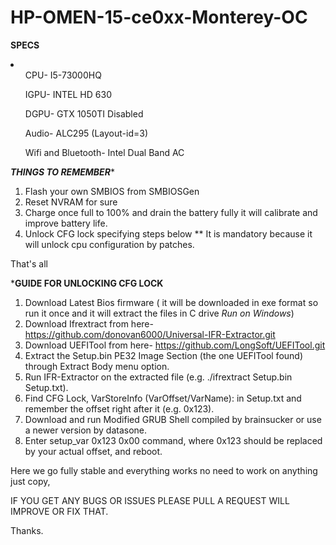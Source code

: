 # HP-OMEN-15-ce0xx-Monterey-OC
****SPECS****
<li>
  <ul>CPU- I5-73000HQ</ul>
  <ul>IGPU- INTEL HD 630</ul>
  <ul>DGPU- GTX 1050TI Disabled</ul>
  <ul>Audio- ALC295 (Layout-id=3)</ul>
  <ul>Wifi and Bluetooth- Intel Dual Band AC</ul>
</li>

***THINGS TO REMEMBER****
1. Flash your own SMBIOS from SMBIOSGen
2. Reset NVRAM for sure
3. Charge once full to 100% and drain the battery fully it will calibrate and improve battery life.
4.  Unlock CFG lock specifying steps below ** It is mandatory because it will unlock cpu configuration by patches.

That's all

*****GUIDE FOR UNLOCKING CFG LOCK****
1. Download Latest Bios firmware ( it will be downloaded in exe format so run it once and it will extract the files in C drive *Run on Windows*)
2. Download Ifrextract from here- https://github.com/donovan6000/Universal-IFR-Extractor.git
3. Download UEFITool from here- https://github.com/LongSoft/UEFITool.git
4. Extract the Setup.bin PE32 Image Section (the one UEFITool found) through Extract Body menu option.
5. Run IFR-Extractor on the extracted file (e.g. ./ifrextract Setup.bin Setup.txt).
6. Find CFG Lock, VarStoreInfo (VarOffset/VarName): in Setup.txt and remember the offset right after it (e.g. 0x123).
7. Download and run Modified GRUB Shell compiled by brainsucker or use a newer version by datasone.
8. Enter setup_var 0x123 0x00 command, where 0x123 should be replaced by your actual offset, and reboot.

Here we go fully stable and everything works no need to work on anything just copy,


IF YOU GET ANY BUGS OR ISSUES PLEASE PULL A REQUEST WILL IMPROVE OR FIX THAT.

Thanks.
